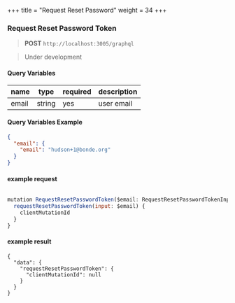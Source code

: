 +++
title = "Request Reset Password"
weight = 34
+++

### Request Reset Password Token

> **POST** `http://localhost:3005/graphql`

> Under development

#### Query Variables

| name | type | required | description |
| ------ | ----- | -------- | ------- |
| email  | string | yes | user email |

#### Query Variables Example

```json
{
  "email": {
    "email": "hudson+1@bonde.org"
  }
}
```

#### example request
```js

mutation RequestResetPasswordToken($email: RequestResetPasswordTokenInput!){
  requestResetPasswordToken(input: $email) {
    clientMutationId
  }
}
```

#### example result
```
{
  "data": {
    "requestResetPasswordToken": {
      "clientMutationId": null
    }
  }
}
```

